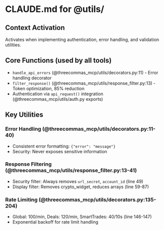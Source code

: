# CLAUDE.md for @utils/

## Context Activation
Activates when implementing authentication, error handling, and validation utilities.

## Core Functions (used by all tools)
- `handle_api_errors` (@threecommas_mcp/utils/decorators.py:11) - Error handling decorator
- `filter_response()` (@threecommas_mcp/utils/response_filter.py:13) - Token optimization, 85% reduction
- Authentication via `api_request()` integration (@threecommas_mcp/utils/auth.py exports)

## Key Utilities
### Error Handling (@threecommas_mcp/utils/decorators.py:11-40)
- Consistent error formatting: `{"error": "message"}`
- Security: Never exposes sensitive information

### Response Filtering (@threecommas_mcp/utils/response_filter.py:13-41)  
- Security filter: Always removes `url_secret`, `account_id` (line 49)
- Display filter: Removes crypto_widget, reduces arrays (line 59-87)

### Rate Limiting (@threecommas_mcp/utils/decorators.py:135-204)
- Global: 100/min, Deals: 120/min, SmartTrades: 40/10s (line 146-147)
- Exponential backoff for rate limit handling